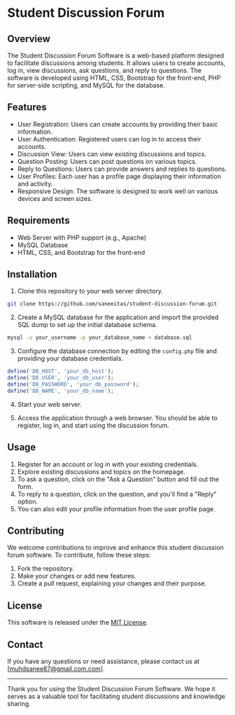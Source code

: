 # Student Discussion Forum 

## Overview

The Student Discussion Forum Software is a web-based platform designed to facilitate discussions among students. It allows users to create accounts, log in, view discussions, ask questions, and reply to questions. The software is developed using HTML, CSS, Bootstrap for the front-end, PHP for server-side scripting, and MySQL for the database.

## Features

- User Registration: Users can create accounts by providing their basic information.
- User Authentication: Registered users can log in to access their accounts.
- Discussion View: Users can view existing discussions and topics.
- Question Posting: Users can post questions on various topics.
- Reply to Questions: Users can provide answers and replies to questions.
- User Profiles: Each user has a profile page displaying their information and activity.
- Responsive Design: The software is designed to work well on various devices and screen sizes.

## Requirements

- Web Server with PHP support (e.g., Apache)
- MySQL Database
- HTML, CSS, and Bootstrap for the front-end

## Installation

1. Clone this repository to your web server directory.

```bash
git clone https://github.com/saneeitas/student-discussion-forum.git
```

2. Create a MySQL database for the application and import the provided SQL dump to set up the initial database schema.

```bash
mysql -u your_username -p your_database_name < database.sql
```

3. Configure the database connection by editing the `config.php` file and providing your database credentials.

```php
define('DB_HOST', 'your_db_host');
define('DB_USER', 'your_db_user');
define('DB_PASSWORD', 'your_db_password');
define('DB_NAME', 'your_db_name');
```

4. Start your web server.

5. Access the application through a web browser. You should be able to register, log in, and start using the discussion forum.

## Usage

1. Register for an account or log in with your existing credentials.
2. Explore existing discussions and topics on the homepage.
3. To ask a question, click on the "Ask a Question" button and fill out the form.
4. To reply to a question, click on the question, and you'll find a "Reply" option.
5. You can also edit your profile information from the user profile page.

## Contributing

We welcome contributions to improve and enhance this student discussion forum software. To contribute, follow these steps:

1. Fork the repository.
2. Make your changes or add new features.
3. Create a pull request, explaining your changes and their purpose.

## License

This software is released under the [MIT License](LICENSE).

## Contact

If you have any questions or need assistance, please contact us at [muhdsanee87@gmail.com.com].

---

Thank you for using the Student Discussion Forum Software. We hope it serves as a valuable tool for facilitating student discussions and knowledge sharing.
